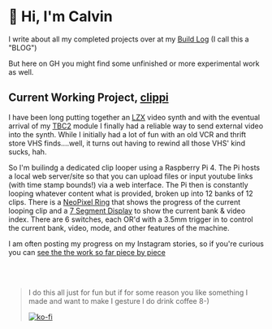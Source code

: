# 🤘 Hi, I'm Calvin

I write about all my completed projects over at my [Build Log](https://calvins.pizza) (I call this a "BLOG")

But here on GH you might find some unfinished or more experimental work as well.

## Current Working Project, [clippi](https://github.com/CMorooney/clippi)
I have been long putting together an [LZX](https://lzxindustries.net/) video synth and with the eventual arrival of my [TBC2](https://lzxindustries.net/products/tbc2) module I finally had a reliable way to send external video into the synth. While I initially had a lot of fun with an old VCR and thrift store VHS finds....well, it turns out having to rewind all those VHS' kind sucks, hah.

So I'm builindg a dedicated clip looper using a Raspberry Pi 4. The Pi hosts a local web server/site so that you can upload files or input youtube links (with time stamp bounds!) via a web interface. The Pi then is constantly looping whatever content what is provided, broken up into 12 banks of 12 clips. There is a [NeoPixel Ring](https://www.adafruit.com/product/2853) that shows the progress of the current looping clip and a [7 Segment Display](https://www.adafruit.com/product/811) to show the current bank & video index. There are 6 switches, each OR'd with a 3.5mm trigger in to control the current bank, video, mode, and other features of the machine.

I am often posting my progress on my Instagram stories, so if you're curious you can [see the the work so far piece by piece](https://www.instagram.com/stories/highlights/18034629643648571/)

<br />
<br />

> I do this all just for fun but if for some reason you like
> something I made and want to make I gesture I do drink coffee 8-)
> 
> [![ko-fi](https://ko-fi.com/img/githubbutton_sm.svg)](https://ko-fi.com/V7V6SPRXK)
